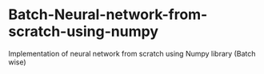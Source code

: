 # Batch-Neural-network-from-scratch-using-numpy
Implementation of neural network from scratch using Numpy library (Batch wise)
